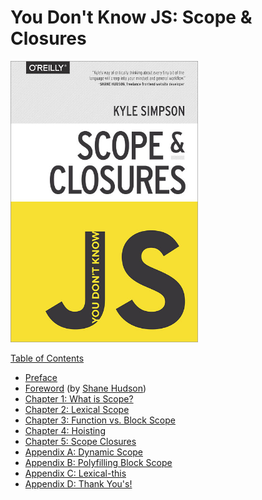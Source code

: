 # You Don't Know JS: Scope & Closures

<img src="cover.jpg" width="300">

[Table of Contents](toc.md)

* [Preface](../preface.md)
* [Foreword](http://www.shanehudson.net/2014/05/03/foreword-dont-know-js/) (by [Shane Hudson](https://github.com/shanehudson))
* [Chapter 1: What is Scope?](ch1.md)
* [Chapter 2: Lexical Scope](ch2.md)
* [Chapter 3: Function vs. Block Scope](ch3.md)
* [Chapter 4: Hoisting](ch4.md)
* [Chapter 5: Scope Closures](ch5.md)
* [Appendix A: Dynamic Scope](apA.md)
* [Appendix B: Polyfilling Block Scope](apB.md)
* [Appendix C: Lexical-this](apC.md)
* [Appendix D: Thank You's!](apD.md)
